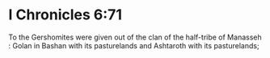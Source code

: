 # I Chronicles 6:71

To the Gershomites were given out of the clan of the half-tribe of Manasseh : Golan in Bashan with its pasturelands and Ashtaroth with its pasturelands;
